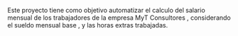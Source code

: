 Este proyecto tiene como objetivo automatizar el calculo 
del salario mensual de los trabajadores de la empresa MyT Consultores
, considerando el sueldo mensual base , y las horas extras trabajadas.
